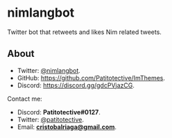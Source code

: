 # nimlangbot
Twitter bot that retweets and likes Nim related tweets.

## About
- Twitter: [@nimlangbot](https://twitter.com/nimlangbot).
- GitHub: https://github.com/Patitotective/ImThemes.
- Discord: https://discord.gg/gdcPVjazCG.

Contact me:
- Discord: **Patitotective#0127**.
- Twitter: [@patitotective](https://twitter.com/patitotective).
- Email: **cristobalriaga@gmail.com**.
